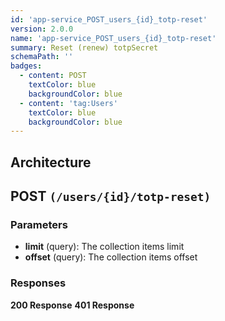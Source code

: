 ```yaml
---
id: 'app-service_POST_users_{id}_totp-reset'
version: 2.0.0
name: 'app-service_POST_users_{id}_totp-reset'
summary: Reset (renew) totpSecret
schemaPath: ''
badges:
  - content: POST
    textColor: blue
    backgroundColor: blue
  - content: 'tag:Users'
    textColor: blue
    backgroundColor: blue
---
```

## Architecture
<NodeGraph />



## POST `(/users/{id}/totp-reset)`

### Parameters
- **limit** (query): The collection items limit
- **offset** (query): The collection items offset




### Responses
**200 Response**
<SchemaViewer file="response-200.json" maxHeight="500" id="response-200" />
      **401 Response**
<SchemaViewer file="response-401.json" maxHeight="500" id="response-401" />
